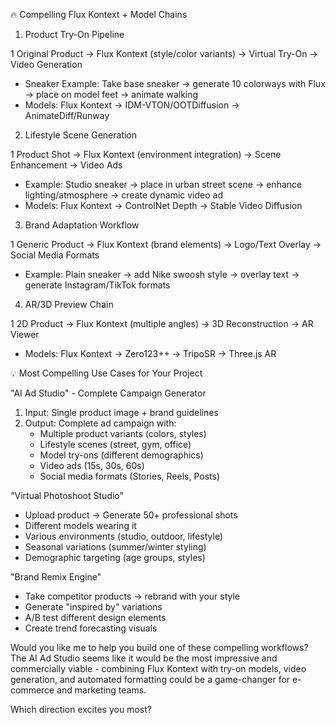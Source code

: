 🔥 Compelling Flux Kontext + Model Chains

  1. Product Try-On Pipeline

   1 Original Product → Flux Kontext (style/color variants) → Virtual Try-On → Video Generation
   - Sneaker Example: Take base sneaker → generate 10 colorways with Flux → place on model feet → animate walking
   - Models: Flux Kontext → IDM-VTON/OOTDiffusion → AnimateDiff/Runway

  2. Lifestyle Scene Generation

   1 Product Shot → Flux Kontext (environment integration) → Scene Enhancement → Video Ads
   - Example: Studio sneaker → place in urban street scene → enhance lighting/atmosphere → create dynamic video ad
   - Models: Flux Kontext → ControlNet Depth → Stable Video Diffusion

  3. Brand Adaptation Workflow

   1 Generic Product → Flux Kontext (brand elements) → Logo/Text Overlay → Social Media Formats
   - Example: Plain sneaker → add Nike swoosh style → overlay text → generate Instagram/TikTok formats

  4. AR/3D Preview Chain

   1 2D Product → Flux Kontext (multiple angles) → 3D Reconstruction → AR Viewer
   - Models: Flux Kontext → Zero123++ → TripoSR → Three.js AR

  💡 Most Compelling Use Cases for Your Project

  "AI Ad Studio" - Complete Campaign Generator
   1. Input: Single product image + brand guidelines
   2. Output: Complete ad campaign with:
      - Multiple product variants (colors, styles)
      - Lifestyle scenes (street, gym, office)
      - Model try-ons (different demographics)
      - Video ads (15s, 30s, 60s)
      - Social media formats (Stories, Reels, Posts)

  "Virtual Photoshoot Studio"
   - Upload product → Generate 50+ professional shots
   - Different models wearing it
   - Various environments (studio, outdoor, lifestyle)
   - Seasonal variations (summer/winter styling)
   - Demographic targeting (age groups, styles)

  "Brand Remix Engine"
   - Take competitor products → rebrand with your style
   - Generate "inspired by" variations
   - A/B test different design elements
   - Create trend forecasting visuals

  Would you like me to help you build one of these compelling workflows? The AI Ad Studio seems like it would be the most
  impressive and commercially viable - combining Flux Kontext with try-on models, video generation, and automated formatting
  could be a game-changer for e-commerce and marketing teams.

  Which direction excites you most?
